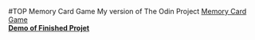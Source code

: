#TOP Memory Card Game
My version of The Odin Project <a href="https://www.theodinproject.com/courses/javascript/lessons/memory-card">Memory Card Game</a>\
<strong><a href="">Demo of Finished Projet</a></strong>